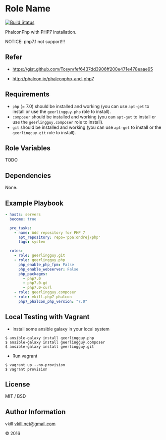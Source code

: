 Role Name
=========

[![Build Status](https://travis-ci.org/vkill/ansible-role-php7-phalcon.svg?branch=master)](https://travis-ci.org/vkill/ansible-role-php7-phalcon)

PhalconPhp with PHP7 Installation.

NOTICE: php7.1 not support!!!

Refer
------------

* https://gist.github.com/Tosyn/fef6437dd3906ff200e471e478eaae95

* http://phalcon.io/phalconphp-and-php7

Requirements
------------

  - `php` (= 7.0) should be installed and working (you can use `apt-get` to install or use the `geerlingguy.php` role to install).
  - `composer` should be installed and working (you can `apt-get` to install or use the `geerlingguy.composer` role to install).
  - `git` should be installed and working (you can use `apt-get` to install or the `geerlingguy.git` role to install).

Role Variables
--------------

TODO

Dependencies
------------

None.

Example Playbook
----------------

```yaml
- hosts: servers
  become: true

  pre_tasks:
    - name: Add repository for PHP 7
      apt_repository: repo='ppa:ondrej/php'
      tags: system

  roles:
    - role: geerlingguy.git
    - role: geerlingguy.php
      php_enable_php_fpm: False
      php_enable_webserver: False
      php_packages:
        - php7.0
        - php7.0-gd
        - php7.0-curl
    - role: geerlingguy.composer
    - role: vkill.php7-phalcon
      php7_phalcon_php_version: "7.0"
```

Local Testing with Vagrant
----------------

* Install some ansible galaxy in your local system

```shell
$ ansible-galaxy install geerlingguy.php
$ ansible-galaxy install geerlingguy.composer
$ ansible-galaxy install geerlingguy.git
```

* Run vagrant

```shell
$ vagrant up --no-provision
$ vagrant provision
```

License
-------

MIT / BSD

Author Information
------------------

vkill <vkill.net@gmail.com>

&copy; 2016
